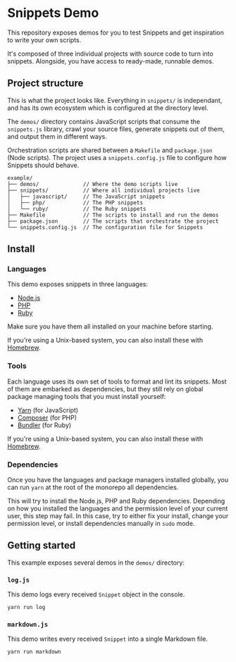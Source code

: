 # Snippets Demo

This repository exposes demos for you to test Snippets and get inspiration to write your own scripts.

It's composed of three individual projects with source code to turn into snippets. Alongside, you have access to ready-made, runnable demos.

## Project structure

This is what the project looks like. Everything in `snippets/` is independant, and has its own ecosystem which is configured at the directory level.

The `demos/` directory contains JavaScript scripts that consume the `snippets.js` library, crawl your source files, generate snippets out of them, and output them in different ways.

Orchestration scripts are shared between a `Makefile` and `package.json` (Node scripts). The project uses a `snippets.config.js` file to configure how Snippets should behave.

```
example/
├── demos/              // Where the demo scripts live
├── snippets/           // Where all individual projects live
│   ├── javascript/     // The JavaScript snippets
│   ├── php/            // The PHP snippets
│   └── ruby/           // The Ruby snippets
├── Makefile            // The scripts to install and run the demos
├── package.json        // The scripts that orchestrate the project
└── snippets.config.js  // The configuration file for Snippets
```

## Install

### Languages

This demo exposes snippets in three languages:

- [Node.js](https://nodejs.org/en/download/)
- [PHP](https://www.php.net/manual/install.php)
- [Ruby](https://www.ruby-lang.org/documentation/installation/)

Make sure you have them all installed on your machine before starting.

If you're using a Unix-based system, you can also install these with [Homebrew](https://brew.sh/).

### Tools

Each language uses its own set of tools to format and lint its snippets. Most of them are embarked as dependencies, but they still rely on global package managing tools that you must install yourself:

- [Yarn](https://yarnpkg.com/docs/install/) (for JavaScript)
- [Composer](https://getcomposer.org/download/) (for PHP)
- [Bundler](https://bundler.io/) (for Ruby)

If you're using a Unix-based system, you can also install these with [Homebrew](https://brew.sh/).

### Dependencies

Once you have the languages and package managers installed globally, you can run `yarn` at the root of the monorepo all dependencies.

This will try to install the Node.js, PHP and Ruby dependencies. Depending on how you installed the languages and the permission level of your current user, this step may fail. In this case, try to either fix your install, change your permission level, or install dependencies manually in `sudo` mode.

## Getting started

This example exposes several demos in the `demos/` directory:

### `log.js`

This demo logs every received `Snippet` object in the console.

```js
yarn run log
```

### `markdown.js`

This demo writes every received `Snippet` into a single Markdown file.

```js
yarn run markdown
```
